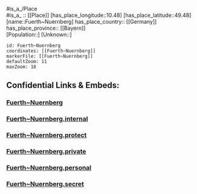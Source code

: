 ﻿---
location: [49.48,10.48] 
mapzoom: [7,12] 
mapmarker: city 
type: City
tags:
- geo/City


SpocWebEntityId: 30326
isDeleted: false
confidential: public

---
#is_a_/Place  
#is_a_ :: [[Place]] 
[has_place_longitude::10.48] 
[has_place_latitude::49.48] 
[name::Fuerth~Nuernberg] 
has_place_country:: [[Germany]]  
has_place_province:: [[Bayern]]  
[Population::] 
[Unknown::] 


```leaflet
id: Fuerth~Nuernberg
coordinates: [[Fuerth~Nuernberg]] 
markerFile: [[Fuerth~Nuernberg]] 
defaultZoom: 11 
maxZoom: 18
```


## Confidential Links & Embeds: 

### [Fuerth~Nuernberg](/_public/Earth/Continent/Europe/Europe~Central/Germany/Germany~West/Bayern/counties~Bayern/Neustadt-Windsheim/cities~Neustadt-Windsheim/Bad_Windsheim/City/Fuerth~Nuernberg.md) 

### [Fuerth~Nuernberg.internal](/_internal/Earth/Continent/Europe/Europe~Central/Germany/Germany~West/Bayern/counties~Bayern/Neustadt-Windsheim/cities~Neustadt-Windsheim/Bad_Windsheim/City/Fuerth~Nuernberg.internal.md) 

### [Fuerth~Nuernberg.protect](/_protect/Earth/Continent/Europe/Europe~Central/Germany/Germany~West/Bayern/counties~Bayern/Neustadt-Windsheim/cities~Neustadt-Windsheim/Bad_Windsheim/City/Fuerth~Nuernberg.protect.md) 

### [Fuerth~Nuernberg.private](/_private/Earth/Continent/Europe/Europe~Central/Germany/Germany~West/Bayern/counties~Bayern/Neustadt-Windsheim/cities~Neustadt-Windsheim/Bad_Windsheim/City/Fuerth~Nuernberg.private.md) 

### [Fuerth~Nuernberg.personal](/_personal/Earth/Continent/Europe/Europe~Central/Germany/Germany~West/Bayern/counties~Bayern/Neustadt-Windsheim/cities~Neustadt-Windsheim/Bad_Windsheim/City/Fuerth~Nuernberg.personal.md) 

### [Fuerth~Nuernberg.secret](/_secret/Earth/Continent/Europe/Europe~Central/Germany/Germany~West/Bayern/counties~Bayern/Neustadt-Windsheim/cities~Neustadt-Windsheim/Bad_Windsheim/City/Fuerth~Nuernberg.secret.md) 
